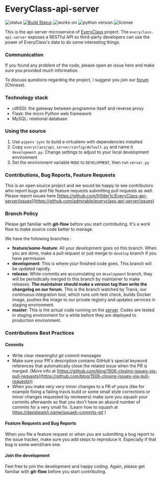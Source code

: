 # EveryClass-api-server

![status](https://img.shields.io/badge/status-in%20development-green.svg)
[![Build Status](https://travis-ci.org/AdmirablePro/everyclass-api-server.svg?branch=master)](https://travis-ci.org/AdmirablePro/everyclass-api-server)
![works-on](https://img.shields.io/badge/works%20on-our%20cluster-brightgreen.svg)
![python version](https://img.shields.io/badge/python-3.6-blue.svg)
![license](https://img.shields.io/badge/license-MPL_2.0-orange.svg)


This is the api-server microservice of [EveryClass](https://github.com/fr0der1c/EveryClass) project. The `everyclass-api-server` exposes a RESTful API so third-party developers can use the power of EveryClass's data to do some interesting things.


### Communication

If you found any problem of the code, please open an issue here and make sure you provided much information.

To discuss questions regarding the project, I suggest you join our [forum](https://base.admirable.one/c/everyclass) (Chinese).


### Technology stack

- uWSGI: the gateway between programme itself and reverse proxy
- Flask: the micro Python web framework
- MySQL: relational database


### Using the source

1. Use ``pipenv sync`` to build a virtualenv with dependencies installed
2. Copy `everyclass/api_server/config/default.py` and name it `development.py`. Change settings to adjust to your local development environment
4. Set the environment variable `MODE` to `DEVELOPMENT`, then run `server.py`

### Contributions, Bug Reports, Feature Requests

This is an open source project and we would be happy to see contributors who report bugs and file feature requests submitting pull requests as well. Please report issues here [https://github.com/fr0der1c/EveryClass-api-server/issues](https://github.com/admirable/everyclass-api-server/issues)

### Branch Policy

Please get familiar with **git-flow** before you start contributing. It's a work flow to make source code better to manage.

We have the following branches :
- **feature/some-feature**: All your development goes on this branch. When you are done, make a pull request or just merge to `develop` branch if you have permission
- **development**: This is where your finished code goes. This branch will be updated rapidly.
- **release**: While commits are accumulating on ``development`` branch, they will be periodically merged to this branch by maintainer to make releases. **The maintainer should make a version tag then write the changelog on our forum.** This is the branch watched by Travis, our continuous integration tool, which runs unit-test check, builds Docker image, pushes the image to our private registry and updates services in staging environment.
- **master**: This is the actual code running on the [server](https://everyclass.xyz). Codes are tested in staging environment for a while before they are deployed to production environment.



### Contributions Best Practices
#### Commits

- Write clear meaningful git commit messages
- Make sure your PR's description contains GitHub's special keyword references that automatically close the related issue when the PR is merged. (More info at  [https://github.com/blog/1506-closing-issues-via-pull-requests](https://github.com/blog/1506-closing-issues-via-pull-requests))
- When you make very very minor changes to a PR of yours (like for example fixing a failing travis build or some small style corrections or minor changes requested by reviewers) make sure you squash your commits afterwards so that you don't have an absurd number of commits for a very small fix. (Learn how to squash at https://davidwalsh.name/squash-commits-git )


#### Feature Requests and Bug Reports

When you file a feature request or when you are submitting a bug report to the issue tracker, make sure you add steps to reproduce it. Especially if that bug is some weird/rare one.

#### Join the development

Feel free to join the development and happy coding. Again, please get familiar with **git-flow** before you start contributing.